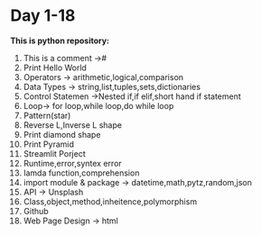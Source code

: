 # Day 1-18
**This is python repository:**

1. This is a comment ->#
2. Print Hello World
3. Operators -> arithmetic,logical,comparison
4. Data Types -> string,list,tuples,sets,dictionaries
5. Control Statemen ->Nested if,if elif,short hand if statement
6. Loop-> for loop,while loop,do while loop
7. Pattern(star)
8. Reverse L,Inverse L shape
9. Print diamond shape
10. Print Pyramid
11. Streamlit Porject
12. Runtime,error,syntex error
13. lamda function,comprehension
14. import module & package -> datetime,math,pytz,random,json
15. API -> Unsplash
16. Class,object,method,inheitence,polymorphism
17. Github 
18. Web Page Design -> html
